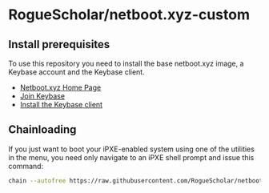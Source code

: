 # RogueScholar/netboot.xyz-custom

## Install prerequisites

To use this repository you need to install the base netboot.xyz image, a Keybase account and the Keybase client.

* [Netboot.xyz Home Page](https://netboot.xyz/)
* [Join Keybase](https://keybase.io/)
* [Install the Keybase client](https://keybase.io/download)

## Chainloading

If you just want to boot your iPXE-enabled system using one of the utilities in
the menu, you need only navigate to an iPXE shell prompt and issue this command:

```bash
chain --autofree https://raw.githubusercontent.com/RogueScholar/netboot.xyz-custom/master/custom.ipxe
```
